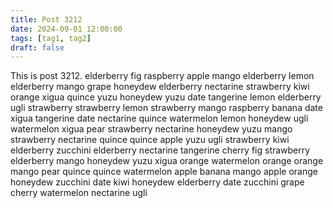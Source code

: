 ```yaml
---
title: Post 3212
date: 2024-09-01 12:00:00
tags: [tag1, tag2]
draft: false
---
```

This is post 3212.
elderberry
fig
raspberry
apple
mango
elderberry
lemon
elderberry
mango
grape
honeydew
elderberry
nectarine
strawberry
kiwi
orange
xigua
quince
yuzu
honeydew
yuzu
date
tangerine
lemon
elderberry
ugli
strawberry
strawberry
lemon
strawberry
mango
raspberry
banana
date
xigua
tangerine
date
nectarine
quince
watermelon
lemon
honeydew
ugli
watermelon
xigua
pear
strawberry
nectarine
honeydew
yuzu
mango
strawberry
nectarine
quince
quince
apple
yuzu
ugli
strawberry
kiwi
elderberry
zucchini
elderberry
nectarine
tangerine
cherry
fig
strawberry
elderberry
mango
honeydew
yuzu
xigua
orange
watermelon
orange
orange
mango
pear
quince
quince
watermelon
apple
banana
mango
apple
orange
honeydew
zucchini
date
kiwi
honeydew
elderberry
date
zucchini
grape
cherry
watermelon
nectarine
ugli
